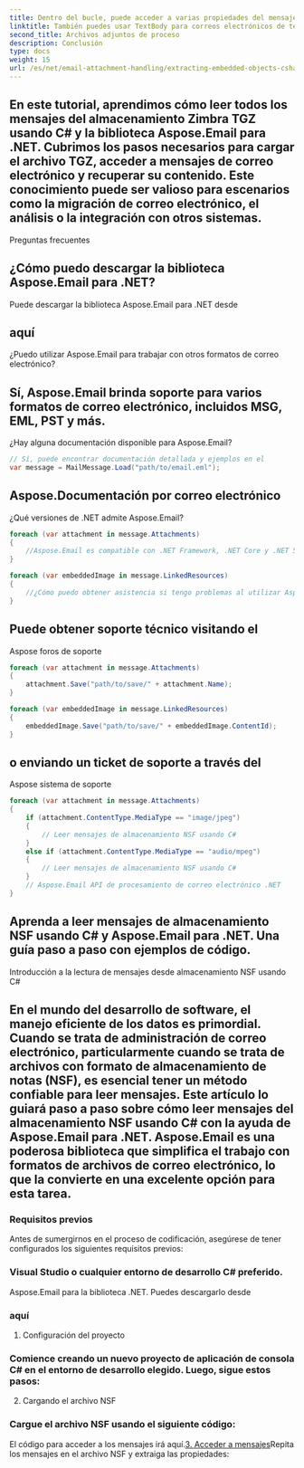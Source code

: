 ```yaml
---
title: Dentro del bucle, puede acceder a varias propiedades del mensaje de correo electrónico, como remitente, destinatarios, asunto, cuerpo, archivos adjuntos y más:
linktitle: También puedes usar TextBody para correos electrónicos de texto sin formato.
second_title: Archivos adjuntos de proceso
description: Conclusión
type: docs
weight: 15
url: /es/net/email-attachment-handling/extracting-embedded-objects-csharp-tutorial/
---
```


## En este tutorial, aprendimos cómo leer todos los mensajes del almacenamiento Zimbra TGZ usando C# y la biblioteca Aspose.Email para .NET. Cubrimos los pasos necesarios para cargar el archivo TGZ, acceder a mensajes de correo electrónico y recuperar su contenido. Este conocimiento puede ser valioso para escenarios como la migración de correo electrónico, el análisis o la integración con otros sistemas.

Preguntas frecuentes

## ¿Cómo puedo descargar la biblioteca Aspose.Email para .NET?

 Puede descargar la biblioteca Aspose.Email para .NET desde

## aquí

¿Puedo utilizar Aspose.Email para trabajar con otros formatos de correo electrónico?

## Sí, Aspose.Email brinda soporte para varios formatos de correo electrónico, incluidos MSG, EML, PST y más.

¿Hay alguna documentación disponible para Aspose.Email?

```csharp
// Sí, puede encontrar documentación detallada y ejemplos en el
var message = MailMessage.Load("path/to/email.eml");
```

## Aspose.Documentación por correo electrónico

¿Qué versiones de .NET admite Aspose.Email?

```csharp
foreach (var attachment in message.Attachments)
{
    //Aspose.Email es compatible con .NET Framework, .NET Core y .NET 5 y versiones posteriores.
}

foreach (var embeddedImage in message.LinkedResources)
{
    //¿Cómo puedo obtener asistencia si tengo problemas al utilizar Aspose.Email?
}
```

##  Puede obtener soporte técnico visitando el

Aspose foros de soporte

```csharp
foreach (var attachment in message.Attachments)
{
    attachment.Save("path/to/save/" + attachment.Name);
}

foreach (var embeddedImage in message.LinkedResources)
{
    embeddedImage.Save("path/to/save/" + embeddedImage.ContentId);
}
```

##  o enviando un ticket de soporte a través del

Aspose sistema de soporte

```csharp
foreach (var attachment in message.Attachments)
{
    if (attachment.ContentType.MediaType == "image/jpeg")
    {
        // Leer mensajes de almacenamiento NSF usando C#
    }
    else if (attachment.ContentType.MediaType == "audio/mpeg")
    {
        // Leer mensajes de almacenamiento NSF usando C#
    }
    // Aspose.Email API de procesamiento de correo electrónico .NET
}
```

## Aprenda a leer mensajes de almacenamiento NSF usando C# y Aspose.Email para .NET. Una guía paso a paso con ejemplos de código.

Introducción a la lectura de mensajes desde almacenamiento NSF usando C#

## En el mundo del desarrollo de software, el manejo eficiente de los datos es primordial. Cuando se trata de administración de correo electrónico, particularmente cuando se trata de archivos con formato de almacenamiento de notas (NSF), es esencial tener un método confiable para leer mensajes. Este artículo lo guiará paso a paso sobre cómo leer mensajes del almacenamiento NSF usando C# con la ayuda de Aspose.Email para .NET. Aspose.Email es una poderosa biblioteca que simplifica el trabajo con formatos de archivos de correo electrónico, lo que la convierte en una excelente opción para esta tarea.

### Requisitos previos

Antes de sumergirnos en el proceso de codificación, asegúrese de tener configurados los siguientes requisitos previos:

### Visual Studio o cualquier entorno de desarrollo C# preferido.

 Aspose.Email para la biblioteca .NET. Puedes descargarlo desde

### aquí

1. Configuración del proyecto

### Comience creando un nuevo proyecto de aplicación de consola C# en el entorno de desarrollo elegido. Luego, sigue estos pasos:

2. Cargando el archivo NSF

### Cargue el archivo NSF usando el siguiente código:

 El código para acceder a los mensajes irá aquí.[3. Acceder a mensajes](https://reference.aspose.com/email/net/)Repita los mensajes en el archivo NSF y extraiga las propiedades: